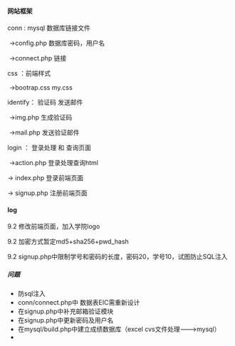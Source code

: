 #### 网站框架

conn : mysql 数据库链接文件

​	->config.php 数据库密码，用户名

​	->connect.php 链接

css  ：前端样式

​	->bootrap.css my.css

identify： 验证码  发送邮件

​	->img.php 生成验证码

​	->mail.php 发送验证邮件

login ： 登录处理 和 查询页面

​	->action.php 登录处理查询html

-> index.php  登录前端页面

-> signup.php 注册前端页面



####  log

9.2    修改前端页面，加入学院logo

9.2   加密方式暂定md5+sha256+pwd_hash

9.2   signup.php中限制学号和密码的长度，密码20，学号10，试图防止SQL注入





#####  问题

* 防sql注入
* conn/connect.php中 数据表EIC需重新设计
* 在signup.php中补充邮箱验证模块
* 在signup.php中更新密码及用户名
* 在mysql/build.php中建立成绩数据库（excel cvs文件处理--->mysql）
* ​







